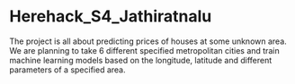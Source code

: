 # Herehack_S4_Jathiratnalu
The project is all about predicting prices of houses at some unknown area. We are planning to take 6 different specified metropolitan cities and train machine learning models based on the longitude, latitude and different parameters of a specified area.
